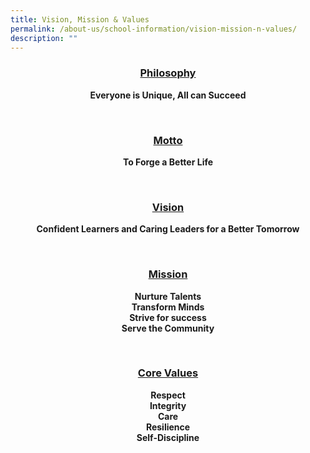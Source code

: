 ```yaml
---
title: Vision, Mission & Values
permalink: /about-us/school-information/vision-mission-n-values/
description: ""
---
```

<center>
<h3><u>Philosophy</u></h3>
<b>Everyone is Unique, All can Succeed

<br><h3><u>Motto</u></h3>
<b>To Forge a Better Life

<br><h3><u>Vision</u></h3>
<b>Confident Learners and Caring Leaders for a Better Tomorrow

<br><h3><u>Mission</u></h3>
<b>Nurture Talents
<br><b>Transform Minds
<br><b>Strive for success
<br><b>Serve the Community

<br><h3><u>Core Values</u></h3>
<b>Respect
<br><b>Integrity
<br><b>Care
<br><b>Resilience
<br><b>Self-Discipline
</b></b></b></b>
</b></b></b></b></b></b></b></b></center>